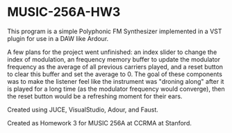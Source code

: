 # MUSIC-256A-HW3

This program is a simple Polyphonic FM Synthesizer implemented in a VST plugin for use in a DAW like Ardour.

A few plans for the project went unfinished: an index slider to change the index of modulation, an frequency memory buffer to update the modulator frequency as the average of all previous carriers played, and a reset button to clear this buffer and set the average to 0. The goal of these components was to make the listener feel like the instrument was "droning along" after it is played for a long time (as the modulator frequency would converge), then the reset button would be a refreshing moment for their ears.

Created using JUCE, VisualStudio, Adour, and Faust.

Created as Homework 3 for MUSIC 256A at CCRMA at Stanford.
